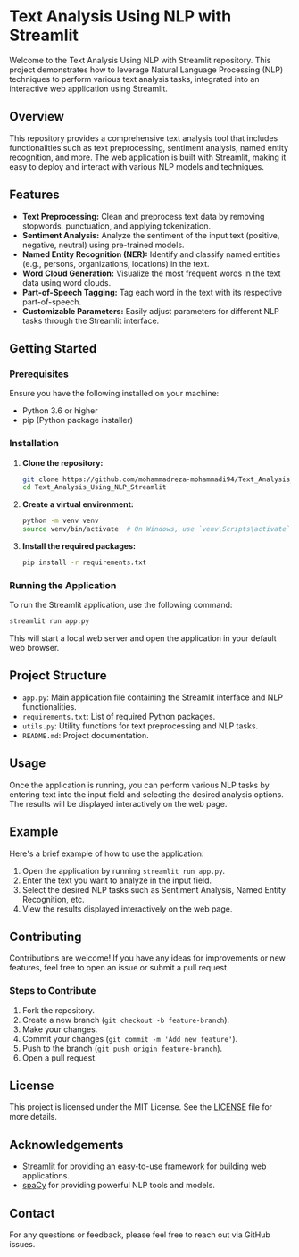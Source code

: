 # Text Analysis Using NLP with Streamlit

Welcome to the Text Analysis Using NLP with Streamlit repository. This project demonstrates how to leverage Natural Language Processing (NLP) techniques to perform various text analysis tasks, integrated into an interactive web application using Streamlit.

## Overview

This repository provides a comprehensive text analysis tool that includes functionalities such as text preprocessing, sentiment analysis, named entity recognition, and more. The web application is built with Streamlit, making it easy to deploy and interact with various NLP models and techniques.

## Features

- **Text Preprocessing:** Clean and preprocess text data by removing stopwords, punctuation, and applying tokenization.
- **Sentiment Analysis:** Analyze the sentiment of the input text (positive, negative, neutral) using pre-trained models.
- **Named Entity Recognition (NER):** Identify and classify named entities (e.g., persons, organizations, locations) in the text.
- **Word Cloud Generation:** Visualize the most frequent words in the text data using word clouds.
- **Part-of-Speech Tagging:** Tag each word in the text with its respective part-of-speech.
- **Customizable Parameters:** Easily adjust parameters for different NLP tasks through the Streamlit interface.

## Getting Started

### Prerequisites

Ensure you have the following installed on your machine:

- Python 3.6 or higher
- pip (Python package installer)

### Installation

1. **Clone the repository:**
    ```bash
    git clone https://github.com/mohammadreza-mohammadi94/Text_Analysis_Using_NLP_Streamlit.git
    cd Text_Analysis_Using_NLP_Streamlit
    ```

2. **Create a virtual environment:**
    ```bash
    python -m venv venv
    source venv/bin/activate  # On Windows, use `venv\Scripts\activate`
    ```

3. **Install the required packages:**
    ```bash
    pip install -r requirements.txt
    ```

### Running the Application

To run the Streamlit application, use the following command:
```bash
streamlit run app.py
```

This will start a local web server and open the application in your default web browser.

## Project Structure

- `app.py`: Main application file containing the Streamlit interface and NLP functionalities.
- `requirements.txt`: List of required Python packages.
- `utils.py`: Utility functions for text preprocessing and NLP tasks.
- `README.md`: Project documentation.

## Usage

Once the application is running, you can perform various NLP tasks by entering text into the input field and selecting the desired analysis options. The results will be displayed interactively on the web page.

## Example

Here's a brief example of how to use the application:

1. Open the application by running `streamlit run app.py`.
2. Enter the text you want to analyze in the input field.
3. Select the desired NLP tasks such as Sentiment Analysis, Named Entity Recognition, etc.
4. View the results displayed interactively on the web page.

## Contributing

Contributions are welcome! If you have any ideas for improvements or new features, feel free to open an issue or submit a pull request.

### Steps to Contribute

1. Fork the repository.
2. Create a new branch (`git checkout -b feature-branch`).
3. Make your changes.
4. Commit your changes (`git commit -m 'Add new feature'`).
5. Push to the branch (`git push origin feature-branch`).
6. Open a pull request.

## License

This project is licensed under the MIT License. See the [LICENSE](LICENSE) file for more details.

## Acknowledgements

- [Streamlit](https://www.streamlit.io/) for providing an easy-to-use framework for building web applications.
- [spaCy](https://spacy.io/) for providing powerful NLP tools and models.

## Contact

For any questions or feedback, please feel free to reach out via GitHub issues.

